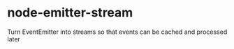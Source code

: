 # node-emitter-stream
Turn EventEmitter into streams so that events can be cached and processed later
